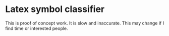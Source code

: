 # Latex symbol classifier

This is proof of concept work. It is slow and inaccurate. This may change if I find time or interested people.